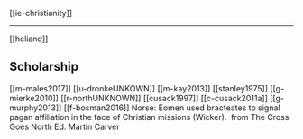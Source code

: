[[ie-christianity]]

---

[[heliand]]

## Scholarship
[[m-males2017]]
[[u-dronkeUNKOWN]]
[[m-kay2013]]
[[stanley1975]]
[[g-mierke2010]]
[[r-northUNKNOWN]] 
[[cusack1997]]
[[c-cusack2011a]]
[[g-murphy2013]]
[[f-bosman2016]]
Norse: Eomen used bracteates to signal pagan affiliation in the face of Christian missions (Wicker).  from The Cross Goes North Ed. Martin Carver